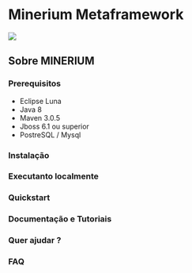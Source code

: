 # Minerium Metaframework

[![](https://www.prodemge.gov.br/images/logo_prodemge.png)](https://www.prodemge.gov.br)

## Sobre MINERIUM 

### Prerequisitos
  - Eclipse Luna 
  - Java 8 
  - Maven 3.0.5
  - Jboss 6.1 ou superior
  - PostreSQL / Mysql
### Instalação
### Executanto localmente
### Quickstart
### Documentação e Tutoriais
### Quer ajudar ? 
### FAQ

